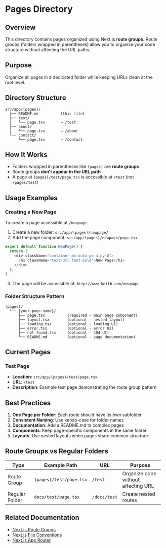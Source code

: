 # Pages Directory

## Overview
This directory contains pages organized using Next.js **route groups**. Route groups (folders wrapped in parentheses) allow you to organize your code structure without affecting the URL paths.

## Purpose
Organize all pages in a dedicated folder while keeping URLs clean at the root level.

## Directory Structure
```
src/app/(pages)/
  ├── README.md          (this file)
  ├── test/
  │   └── page.tsx       → /test
  ├── about/
  │   └── page.tsx       → /about
  └── contact/
      └── page.tsx       → /contact
```

## How It Works
- Folders wrapped in parentheses like `(pages)` are **route groups**
- Route groups **don't appear in the URL path**
- A page at `(pages)/test/page.tsx` is accessible at `/test` (not `/pages/test`)

## Usage Examples

### Creating a New Page

To create a page accessible at `/newpage`:

1. Create a new folder: `src/app/(pages)/newpage/`
2. Add the page component: `src/app/(pages)/newpage/page.tsx`

```typescript
export default function NewPage() {
  return (
    <div className="container mx-auto px-4 py-8">
      <h1 className="text-3xl font-bold">New Page</h1>
    </div>
  );
}
```

3. The page will be accessible at: `http://www.keith.com/newpage`

### Folder Structure Pattern

```
(pages)/
  └── [your-page-name]/
      ├── page.tsx          (required - main page component)
      ├── layout.tsx        (optional - nested layout)
      ├── loading.tsx       (optional - loading UI)
      ├── error.tsx         (optional - error UI)
      ├── not-found.tsx     (optional - 404 UI)
      └── README.md         (optional - page documentation)
```

## Current Pages

### Test Page
- **Location**: `src/app/(pages)/test/page.tsx`
- **URL**: `/test`
- **Description**: Example test page demonstrating the route group pattern

## Best Practices

1. **One Page per Folder**: Each route should have its own subfolder
2. **Consistent Naming**: Use kebab-case for folder names
3. **Documentation**: Add a README.md to complex pages
4. **Components**: Keep page-specific components in the same folder
5. **Layouts**: Use nested layouts when pages share common structure

## Route Groups vs Regular Folders

| Type | Example Path | URL | Purpose |
|------|-------------|-----|---------|
| Route Group | `(pages)/test/page.tsx` | `/test` | Organize code without affecting URL |
| Regular Folder | `docs/test/page.tsx` | `/docs/test` | Create nested routes |

## Related Documentation
- [Next.js Route Groups](https://nextjs.org/docs/app/building-your-application/routing/route-groups)
- [Next.js File Conventions](https://nextjs.org/docs/app/api-reference/file-conventions)
- [Next.js App Router](https://nextjs.org/docs/app)

